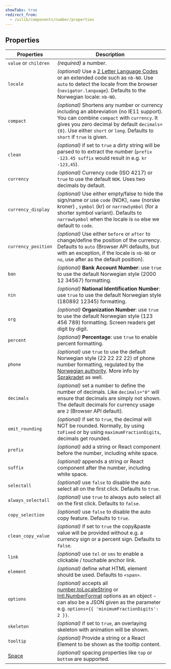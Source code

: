 ```yaml
---
showTabs: true
redirect_from:
  - /uilib/components/number/properties
---
```


## Properties

| Properties                                  | Description                                                                                                                                                                                                                                                                                                                                                                                           |
| ------------------------------------------- | ----------------------------------------------------------------------------------------------------------------------------------------------------------------------------------------------------------------------------------------------------------------------------------------------------------------------------------------------------------------------------------------------------- |
| `value` or `children`                       | _(required)_ a number.                                                                                                                                                                                                                                                                                                                                                                                |
| `locale`                                    | _(optional)_ Use a [2 Letter Language Codes](https://www.sitepoint.com/iso-2-letter-language-codes/) or an extended code such as `nb-NO`. Use `auto` to detect the locale from the browser (`navigator.language`). Defaults to the Norwegian locale: `nb-NO`.                                                                                                                                         |
| `compact`                                   | _(optional)_ Shortens any number or currency including an abbreviation (no IE11 support). You can combine `compact` with `currency`. It gives you zero decimal by default `decimals={0}`. Use either `short` or `long`. Defaults to `short` if `true` is given.                                                                                                                                       |
| `clean`                                     | _(optional)_ if set to `true` a dirty string will be parsed to to extract the number (`prefix -123.45 suffix` would result in e.g. `kr -123,45`).                                                                                                                                                                                                                                                     |
| `currency`                                  | _(optional)_ Currency code (ISO 4217) or `true` to use the default `NOK`. Uses two decimals by default.                                                                                                                                                                                                                                                                                               |
| `currency_display`                          | _(optional)_ Use either empty/false to hide the sign/name or use `code` (NOK), `name` (norske kroner) , `symbol` (kr) or `narrowSymbol` (for a shorter symbol variant). Defaults to `narrowSymbol` when the locale is `no` else we default to `code`.                                                                                                                                                 |
| `currency_position`                         | _(optional)_ Use either `before` or `after` to change/define the position of the currency. Defaults to `auto` (Browser API defaults, but with an exception, if the locale is `nb-NO` or `no`, use after as the default position).                                                                                                                                                                     |
| `ban`                                       | _(optional)_ **Bank Account Number**: use `true` to use the default Norwegian style (2000 12 34567) formatting.                                                                                                                                                                                                                                                                                       |
| `nin`                                       | _(optional)_ **National Identification Number**: use `true` to use the default Norwegian style (180892 12345) formatting.                                                                                                                                                                                                                                                                             |
| `org`                                       | _(optional)_ **Organization Number**: use `true` to use the default Norwegian style (123 456 789) formatting. Screen readers get digit by digit.                                                                                                                                                                                                                                                      |
| `percent`                                   | _(optional)_ **Percentage**: use `true` to enable percent formatting.                                                                                                                                                                                                                                                                                                                                 |
| `phone`                                     | _(optional)_ use `true` to use the default Norwegian style (22 22 22 22) of phone number formatting, regulated by the [Norwegian authority](https://lovdata.no/forskrift/2004-02-16-426/§16). More info by [Sprakradet](https://www.sprakradet.no/sprakhjelp/Skriveregler/Dato/#tlf) as well.                                                                                                         |
| `decimals`                                  | _(optional)_ set a number to define the number of decimals. Like `decimals="0"` will ensure that decimals are simply not shown. The default decimals for currency usage are `2` (Browser API default).                                                                                                                                                                                                |
| `omit_rounding`                             | _(optional)_ if set to `true`, the decimal will NOT be rounded. Normally, by using `toFixed` or by using `maximumFractionDigits`, decimals get rounded.                                                                                                                                                                                                                                               |
| `prefix`                                    | _(optional)_ add a string or React component before the number, including white space.                                                                                                                                                                                                                                                                                                                |
| `suffix`                                    | _(optional)_ appends a string or React component after the number, including white space.                                                                                                                                                                                                                                                                                                             |
| `selectall`                                 | _(optional)_ use `false` to disable the auto select all on the first click. Defaults to `true`.                                                                                                                                                                                                                                                                                                       |
| `always_selectall`                          | _(optional)_ use `true` to always auto select all on the first click. Defaults to `false`.                                                                                                                                                                                                                                                                                                            |
| `copy_selection`                            | _(optional)_ use `false` to disable the auto copy feature. Defaults to `true`.                                                                                                                                                                                                                                                                                                                        |
| `clean_copy_value`                          | _(optional)_ if set to `true` the copy&paste value will be provided without e.g. a currency sign or a percent sign. Defaults to `false`.                                                                                                                                                                                                                                                              |
| `link`                                      | _(optional)_ use `tel` or `sms` to enable a clickable / touchable anchor link.                                                                                                                                                                                                                                                                                                                        |
| `element`                                   | _(optional)_ define what HTML element should be used. Defaults to `<span>`.                                                                                                                                                                                                                                                                                                                           |
| `options`                                   | _(optional)_ accepts all [number.toLocaleString](https://developer.mozilla.org/en-US/docs/Web/JavaScript/Reference/Global_Objects/Number/toLocaleString) or [Intl.NumberFormat](https://developer.mozilla.org/en-US/docs/Web/JavaScript/Reference/Global_Objects/Intl/NumberFormat) options as an object - can also be a JSON given as the parameter e.g. `options={{ 'minimumFractionDigits': 2 }}`. |
| `skeleton`                                  | _(optional)_ if set to `true`, an overlaying skeleton with animation will be shown.                                                                                                                                                                                                                                                                                                                   |
| `tooltip`                                   | _(optional)_ Provide a string or a React Element to be shown as the tooltip content.                                                                                                                                                                                                                                                                                                                  |
| [Space](/uilib/components/space/properties) | _(optional)_ spacing properties like `top` or `bottom` are supported.                                                                                                                                                                                                                                                                                                                                 |

<!-- 40 00 00 00–49 99 99 99: 8-sifrede nummer for landmobile tjenester -->

